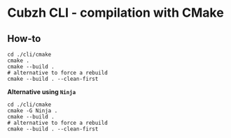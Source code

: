 # Cubzh CLI - compilation with CMake

## How-to

```shell
cd ./cli/cmake
cmake .
cmake --build .
# alternative to force a rebuild
cmake --build . --clean-first
```

**Alternative using `Ninja`**

```shell
cd ./cli/cmake
cmake -G Ninja .
cmake --build .
# alternative to force a rebuild
cmake --build . --clean-first
```